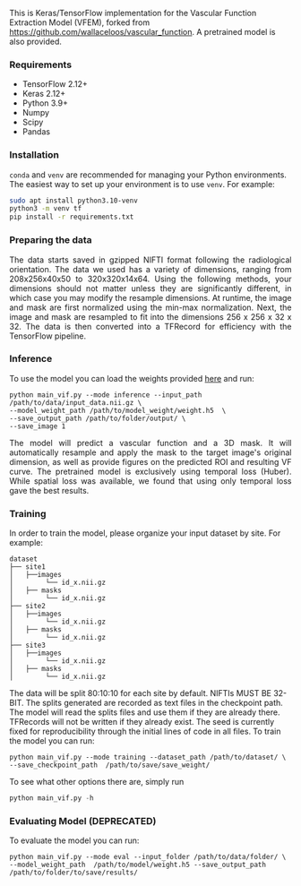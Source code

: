 This is Keras/TensorFlow implementation for the Vascular Function Extraction Model (VFEM), forked from https://github.com/wallaceloos/vascular_function. A pretrained model is also provided.
### Requirements

 - TensorFlow 2.12+
 - Keras 2.12+
 - Python 3.9+
 - Numpy
 - Scipy
 - Pandas

### Installation
`conda` and `venv` are recommended for managing your Python environments.
The easiest way to set up your environment is to use `venv`. For example:
```bash
sudo apt install python3.10-venv
python3 -m venv tf
pip install -r requirements.txt
```

### Preparing the data

<p align="justify">The data starts saved in gzipped NIFTI format following the radiological orientation. The data we used has a variety of dimensions, ranging from 208x256x40x50 to 320x320x14x64. Using the following methods, your dimensions should not matter unless they are significantly different, in which case you may modify the resample dimensions. At runtime, the image and mask are first normalized using the min-max normalization. Next, the image and mask are resampled to fit into the dimensions 256 x 256 x 32 x 32. The data is then converted into a TFRecord for efficiency with the TensorFlow pipeline.
</div>

### Inference

To use the model you can load the weights provided [here](https://github.com/petmri/vascular_function/releases/download/v2.0.0/model_weight_huber1.h5) and run:

    python main_vif.py --mode inference --input_path /path/to/data/input_data.nii.gz \
    --model_weight_path /path/to/model_weight/weight.h5  \
    --save_output_path /path/to/folder/output/ \
    --save_image 1

<p align="justify">The model will predict a vascular function and a 3D mask. It will automatically resample and apply the mask to the target image's original dimension, as well as provide figures on the predicted ROI and resulting VF curve. The pretrained model is exclusively using temporal loss (Huber). While spatial loss was available, we found that using only temporal loss gave the best results.

### Training
In order to train the model, please organize your input dataset by site. For example:
```
dataset
├── site1
│   ├──images
│        └── id_x.nii.gz
│   ├── masks
│        └── id_x.nii.gz
├── site2
│   ├──images
│        └── id_x.nii.gz
│   ├── masks
│        └── id_x.nii.gz
├── site3
│   ├──images
│        └── id_x.nii.gz
│   ├── masks
│        └── id_x.nii.gz
```
The data will be split 80:10:10 for each site by default. NIFTIs MUST BE 32-BIT.
The splits generated are recorded as text files in the checkpoint path. The model will read the splits files and use them if they are already there. TFRecords will not be written if they already exist.
The seed is currently fixed for reproducibility through the initial lines of code in all files.
To train the model you can run:

    python main_vif.py --mode training --dataset_path /path/to/dataset/ \
    --save_checkpoint_path  /path/to/save/save_weight/

To see what other options there are, simply run
```python
python main_vif.py -h
```

### Evaluating Model (DEPRECATED)

To evaluate the model you can run:  
 
    python main_vif.py --mode eval --input_folder /path/to/data/folder/ \
    --model_weight_path  /path/to/model/weight.h5 --save_output_path /path/to/folder/to/save/results/
